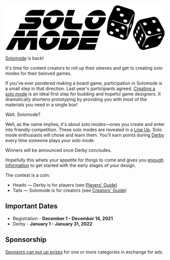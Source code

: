 ![Solomode](./../images/solomode.png)

[Solomode](https://www.boardgamegeek.com/thread/2540440/2020-solomode-design-contest) is back!

It's time for content creators to roll up their sleeves and get to creating solo modes for their beloved games.

If you've ever pondered making a board game, participation in Solomode is a small step in that direction.  Last year's participants agreed.  [Creating a solo mode](https://urlday.cc/w2474) is an ideal first step for budding and hopeful game designers.  It dramatically shortens prototyping by providing you with most of the materials you need in a single box!

Wait.  Solomode?

Well, as the name implies, it's about solo modes—ones you create and enter into friendly competition.  These solo modes are revealed in a [Line Up](https://urlday.cc/l3abt).  Solo mode enthusiasts will chose and learn them.  You'll earn points during [Derby](https://urlday.cc/z1luy) every time someone plays your solo mode.

Winners will be announced once Derby concludes.

Hopefully this whets your appetite for things to come and gives you [enough information](https://urlday.cc/w2474) to get started with the early stages of your design.

The contest is a coin:
* Heads — Derby is for players (see [Players' Guide](https://urlday.cc/1cdof))
* Tails — Solomode is for creators (see [Creators' Guide](https://urlday.cc/w2474))

## Important Dates
* Registration - **December 1 - December 14, 2021**
* Derby - **January 1 - January 31, 2022**

## Sponsorship
[Sponsors can put up prizes](https://urlday.cc/i0p4m) for one or more categories in exchange for ads.
